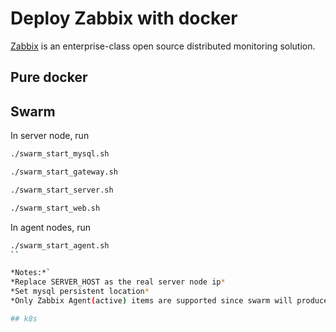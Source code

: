 # Deploy Zabbix with docker

[Zabbix](https://github.com/zabbix/zabbix) is an enterprise-class open source distributed monitoring solution.

## Pure docker

## Swarm

In server node, run

```bash
./swarm_start_mysql.sh

./swarm_start_gateway.sh

./swarm_start_server.sh

./swarm_start_web.sh
```

In agent nodes, run
```bash
./swarm_start_agent.sh
``

*Notes:*`
*Replace SERVER_HOST as the real server node ip*
*Set mysql persistent location*
*Only Zabbix Agent(active) items are supported since swarm will produce different ips which not in the allowed hosts*

## k8s

